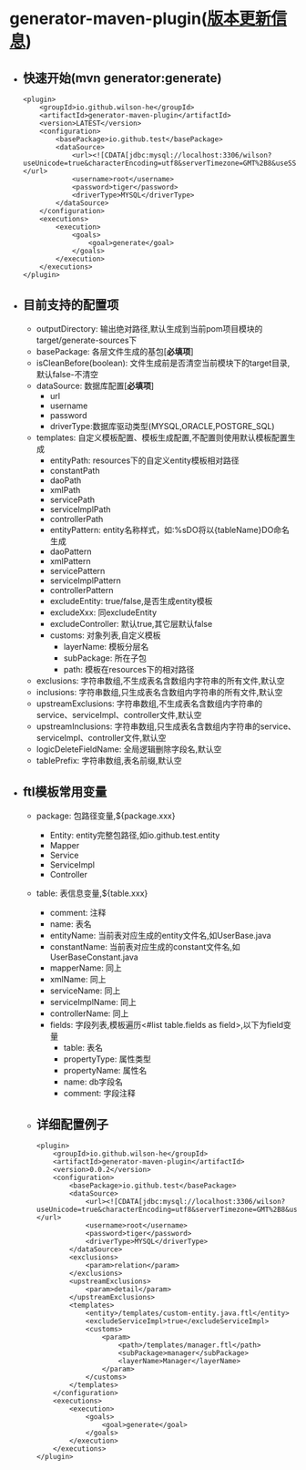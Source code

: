 # generator-maven-plugin([版本更新信息](https://github.com/Wilson-He/generator-maven-plugin/blob/master/%E7%89%88%E6%9C%AC%E6%9B%B4%E6%96%B0%E4%BF%A1%E6%81%AF.md))

- ## 快速开始(mvn generator:generate)

      <plugin>
          <groupId>io.github.wilson-he</groupId>
          <artifactId>generator-maven-plugin</artifactId>
          <version>LATEST</version>
          <configuration>
              <basePackage>io.github.test</basePackage>
              <dataSource>
                  <url><![CDATA[jdbc:mysql://localhost:3306/wilson?useUnicode=true&characterEncoding=utf8&serverTimezone=GMT%2B8&useSSL=false]]></url>
                  <username>root</username>
                  <password>tiger</password>
                  <driverType>MYSQL</driverType>
              </dataSource>
          </configuration>
          <executions>
              <execution>
                  <goals>
                      <goal>generate</goal>
                  </goals>
              </execution>
          </executions>
      </plugin>

- ## 目前支持的配置项
  - outputDirectory: 输出绝对路径,默认生成到当前pom项目模块的target/generate-sources下
  - basePackage: 各层文件生成的基包[**必填项**]
  - isCleanBefore(boolean): 文件生成前是否清空当前模块下的target目录,默认false-不清空
  - dataSource: 数据库配置[**必填项**]
    - url
    - username
    - password
    - driverType:数据库驱动类型(MYSQL,ORACLE,POSTGRE_SQL)
  - templates: 自定义模板配置、模板生成配置,不配置则使用默认模板配置生成
    - entityPath: resources下的自定义entity模板相对路径
    - constantPath
    - daoPath
    - xmlPath
    - servicePath
    - serviceImplPath
    - controllerPath
    - entityPattern: entity名称样式，如:%sDO将以{tableName}DO命名生成
    - daoPattern
    - xmlPattern
    - servicePattern
    - serviceImplPattern
    - controllerPattern
    - excludeEntity: true/false,是否生成entity模板
    - excludeXxx: 同excludeEntity
    - excludeController: 默认true,其它层默认false
    - customs: 对象列表,自定义模板
      - layerName: 模板分层名
      - subPackage: 所在子包
      - path: 模板在resources下的相对路径
  - exclusions: 字符串数组,不生成表名含数组内字符串的所有文件,默认空
  - inclusions: 字符串数组,只生成表名含数组内字符串的所有文件,默认空
  - upstreamExclusions: 字符串数组,不生成表名含数组内字符串的service、serviceImpl、controller文件,默认空
  - upstreamInclusions: 字符串数组,只生成表名含数组内字符串的service、serviceImpl、controller文件,默认空
  - logicDeleteFieldName: 全局逻辑删除字段名,默认空
  - tablePrefix: 字符串数组,表名前缀,默认空
    
- ## ftl模板常用变量
  - package: 包路径变量,${package.xxx}
    - Entity: entity完整包路径,如io.github.test.entity
    - Mapper
    - Service
    - ServiceImpl
    - Controller
  - table: 表信息变量,${table.xxx}
    - comment: 注释
    - name: 表名
    - entityName: 当前表对应生成的entity文件名,如UserBase.java
    - constantName: 当前表对应生成的constant文件名,如UserBaseConstant.java
    - mapperName: 同上
    - xmlName: 同上
    - serviceName: 同上
    - serviceImplName: 同上
    - controllerName: 同上
    - fields: 字段列表,模板遍历<#list table.fields as field>,以下为field变量
      - table: 表名
      - propertyType: 属性类型
      - propertyName: 属性名
      - name: db字段名
      - comment: 字段注释
      
  - ## 详细配置例子
  
        <plugin>
            <groupId>io.github.wilson-he</groupId>
            <artifactId>generator-maven-plugin</artifactId>
            <version>0.0.2</version>
            <configuration>
                <basePackage>io.github.test</basePackage>
                <dataSource>
                    <url><![CDATA[jdbc:mysql://localhost:3306/wilson?useUnicode=true&characterEncoding=utf8&serverTimezone=GMT%2B8&useSSL=false]]></url>
                    <username>root</username>
                    <password>tiger</password>
                    <driverType>MYSQL</driverType>
                </dataSource>
                <exclusions>
                    <param>relation</param>
                </exclusions>
                <upstreamExclusions>
                    <param>detail</param>
                </upstreamExclusions>
                <templates>
                    <entity>/templates/custom-entity.java.ftl</entity>
                    <excludeServiceImpl>true</excludeServiceImpl>
                    <customs>
                        <param>
                            <path>/templates/manager.ftl</path>
                            <subPackage>manager</subPackage>
                            <layerName>Manager</layerName>
                        </param>
                    </customs>
                </templates>
            </configuration>
            <executions>
                <execution>
                    <goals>
                        <goal>generate</goal>
                    </goals>
                </execution>
            </executions>
        </plugin>
